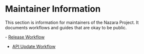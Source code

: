 # Maintainer Information

This section is information for maintainers of the Nazara Project. It documents workflows
and guides that are okay to be public.

- [Release Workflow](./release_workflow.md)
- [API Update Workflow](./api_update_workflow.md)
